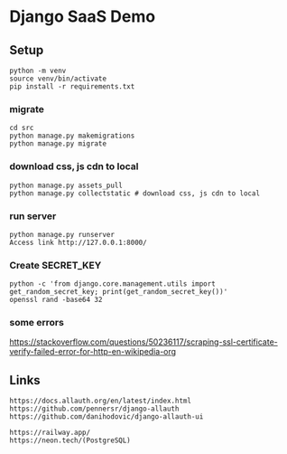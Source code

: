 # Django SaaS Demo

## Setup
```
python -m venv
source venv/bin/activate
pip install -r requirements.txt
```

### migrate
```
cd src
python manage.py makemigrations
python manage.py migrate
```

### download css, js cdn to local
```
python manage.py assets_pull
python manage.py collectstatic # download css, js cdn to local
```

### run server
```
python manage.py runserver
Access link http://127.0.0.1:8000/
```

### Create SECRET_KEY
```
python -c 'from django.core.management.utils import get_random_secret_key; print(get_random_secret_key())'
openssl rand -base64 32
```


### some errors
https://stackoverflow.com/questions/50236117/scraping-ssl-certificate-verify-failed-error-for-http-en-wikipedia-org

## Links
```
https://docs.allauth.org/en/latest/index.html
https://github.com/pennersr/django-allauth
https://github.com/danihodovic/django-allauth-ui

https://railway.app/
https://neon.tech/(PostgreSQL)
```